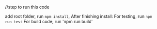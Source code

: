 //step to run this code

add root folder, run `npm install`,
After finishing install:
For testing, run `npm run test`
For build code, run 'npm run build'
